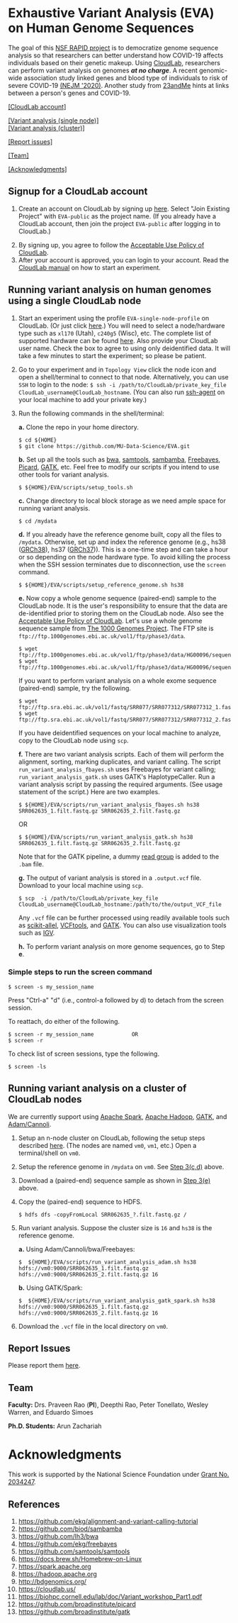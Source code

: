 # Exhaustive Variant Analysis (EVA) on Human Genome Sequences

The goal of this
[NSF RAPID project](https://nsf.gov/awardsearch/showAward?AWD_ID=2034247)
is to democratize genome sequence analysis so that researchers can
better understand how COVID-19 affects individuals based on their
genetic makeup. Using [CloudLab](https://cloudlab.us), researchers can
perform variant analysis on genomes ***at no charge***. A recent
genomic-wide association study linked genes and blood type of
individuals to risk of severe COVID-19
[(NEJM '2020)](https://www.nejm.org/doi/full/10.1056/NEJMoa2020283).
Another study from
[23andMe](https://www.statnews.com/2020/09/14/23andme-study-covid-19-genetic-link/)
hints at links between a person's genes and COVID-19.

[[CloudLab account]](#signup-for-a-cloudlab-account)

[[Variant analysis (single node)]](#running-variant-analysis-on-human-genomes-using-a-single-cloudlab-node)
<br/>[[Variant analysis (cluster)]](#running-variant-analysis-on-a-cluster-of-cloudlab-nodes)

[[Report issues]](#report-issues)

[[Team]](#team)

[[Acknowledgments]](#acknowledgments)

## Signup for a CloudLab account

1. Create an account on CloudLab by signing up [here](https://cloudlab.us/signup.php).  Select "Join Existing Project" with `EVA-public` as the project name.
(If you already have a CloudLab account, then join the project `EVA-public` after logging in to CloudLab.)
<!--[(Screenshot)](images/CloudLab_signup.png?raw=true)("CloudLab Signup")-->
2. By signing up, you agree to follow the [Acceptable Use Policy of CloudLab](https://cloudlab.us/aup.php).
3. After your account is approved, you can login to your account. Read the [CloudLab manual](http://docs.cloudlab.us/) on how to start an experiment.

## Running variant analysis on human genomes using a single CloudLab node

1. Start an experiment using the profile `EVA-single-node-profile` on CloudLab. (Or just click [here](https://www.cloudlab.us/p/8d74b0b9-bfd5-11ea-b1eb-e4434b2381fc).)
You will need to select a node/hardware type such as `xl170` (Utah), `c240g5` (Wisc), etc. The complete list of supported hardware can be found [here](Supported_Machines.txt).  Also provide your CloudLab user name. Check the box to agree to using only deidentified data.
It will take a few minutes to start the experiment; so please be patient.

2. Go to your experiment and in `Topology View` click the node icon and open a shell/terminal to connect to that node.
Alternatively, you can use `SSH` to login to the node: `$ ssh -i /path/to/CloudLab/private_key_file  CloudLab_username@CloudLab_hostname`.
(You can also run [ssh-agent](https://www.ssh.com/ssh/agent) on your local machine to add your private key.)

3. Run the following commands in the shell/terminal:

    **a.** Clone the repo in your home directory.

       $ cd ${HOME}
       $ git clone https://github.com/MU-Data-Science/EVA.git

    **b.** Set up all the tools such as [bwa](https://github.com/lh3/bwa), [samtools](https://github.com/samtools/samtools), [sambamba](https://github.com/biod/sambamba), [Freebayes](https://github.com/ekg/freebayes), [Picard](https://github.com/broadinstitute/picard), [GATK](https://github.com/broadinstitute/gatk), etc. Feel free to modify our scripts if you intend to use other tools for variant analysis.

       $ ${HOME}/EVA/scripts/setup_tools.sh

    **c.** Change directory to local block storage as we need ample space for running variant analysis.

       $ cd /mydata

    **d.** If you already have the reference genome built, copy all the
    files to `/mydata`. Otherwise, set up and index the reference genome
    (e.g., hs38
    ([GRCh38](http://genome.ucsc.edu/cgi-bin/hgTracks?chromInfoPage=&hgsid=857863917_wUC9aW3i9gDVwLAEnS4rRn1MT5Vx)),
    hs37
    ([GRCh37](http://genome.ucsc.edu/cgi-bin/hgTracks?chromInfoPage=&hgsid=857862399_mBXxSwaQbVpPzDMpmtmrA1TeR8WL))).
    This is a one-time step and can take a hour or so depending on the
    node hardware type. To avoid killing the process when the SSH
    session terminates due to disconnection, use the `screen` command.

       $ ${HOME}/EVA/scripts/setup_reference_genome.sh hs38

    **e.** Now copy a whole genome sequence (paired-end) sample to the
    CloudLab node. It is the user's responsibility to ensure that the
    data are de-identified prior to storing them on the CloudLab node.
    Also see the
    [Acceptable Use Policy of CloudLab](https://cloudlab.us/aup.php).
    Let's use a whole genome sequence sample from
    [The 1000 Genomes Project](https://www.internationalgenome.org/).
    The FTP site is
    `ftp://ftp.1000genomes.ebi.ac.uk/vol1/ftp/phase3/data`.

       $ wget ftp://ftp.1000genomes.ebi.ac.uk/vol1/ftp/phase3/data/HG00096/sequence_read/SRR062635_1.filt.fastq.gz
       $ wget ftp://ftp.1000genomes.ebi.ac.uk/vol1/ftp/phase3/data/HG00096/sequence_read/SRR062635_2.filt.fastq.gz

    If you want to perform variant analysis on a whole exome sequence (paired-end) sample, try the following.

       $ wget ftp://ftp.sra.ebi.ac.uk/vol1/fastq/SRR077/SRR077312/SRR077312_1.fastq.gz
       $ wget ftp://ftp.sra.ebi.ac.uk/vol1/fastq/SRR077/SRR077312/SRR077312_2.fastq.gz 

    If you have deidentified sequences on your local machine to analyze, copy to the CloudLab node using `scp`.

    **f.** There are two variant analysis scripts. Each of them will
    perform the alignment, sorting, marking duplicates, and variant
    calling. The script `run_variant_analysis_fbayes.sh` uses Freebayes
    for variant calling; `run_variant_analysis_gatk.sh` uses GATK's
    HaplotypeCaller. Run a variant analysis script by passing the
    required arguments. (See usage statement of the script.) Here are
    two examples.

       $ ${HOME}/EVA/scripts/run_variant_analysis_fbayes.sh hs38 SRR062635_1.filt.fastq.gz SRR062635_2.filt.fastq.gz

   OR

       $ ${HOME}/EVA/scripts/run_variant_analysis_gatk.sh hs38 SRR062635_1.filt.fastq.gz SRR062635_2.filt.fastq.gz

    Note that for the GATK pipeline, a dummy [read group](https://gatk.broadinstitute.org/hc/en-us/articles/360035890671-Read-groups) is added to the `.bam` file.

    **g.** The output of variant analysis is stored in a `.output.vcf`
    file. Download to your local machine using `scp`.

       $ scp  -i /path/to/CloudLab/private_key_file  CloudLab_username@CloudLab_hostname:/path/to/the/output_VCF_file

    Any `.vcf` file can be further processed using readily available tools such as [scikit-allel](http://alimanfoo.github.io/2017/06/14/read-vcf.html), [VCFtools](https://vcftools.github.io/index.html), and [GATK](https://gatk.broadinstitute.org/hc/en-us/articles/360036711531-VariantsToTable). You can also use visualization tools such as [IGV](https://software.broadinstitute.org/software/igv/download).

    **h.** To perform variant analysis on more genome sequences, go to
    Step **e**.

### Simple steps to run the screen command

    $ screen -s my_session_name

   Press "Ctrl-a" "d" (i.e., control-a followed by d) to detach from the screen session.

   To reattach, do either of the following.

    $ screen -r my_session_name            OR
    $ screen -r

   To check list of screen sessions, type the following.

    $ screen -ls

## Running variant analysis on a cluster of CloudLab nodes
We are currently support using [Apache Spark](https://spark.apache.org),
[Apache Hadoop](https://hadoop.apache.org), [GATK](https://gatk.broadinstitute.org), and 
[Adam/Cannoli](http://bdgenomics.org/).

1. Setup an n-node cluster on CloudLab, following the setup steps
   described [here](cluster_config). (The nodes are named `vm0`, `vm1`,
   etc.) Open a terminal/shell on `vm0`.

2. Setup the reference genome in `/mydata` on `vm0`. See
   [Step 3(c,d)](#running-variant-analysis-on-human-genomes-using-a-single-cloudlab-node)
   above.

3. Download a (paired-end) sequence sample as shown in
   [Step 3(e)](#running-variant-analysis-on-human-genomes-using-a-single-cloudlab-node)
   above.

4. Copy the (paired-end) sequence to HDFS.
   ```
   $ hdfs dfs -copyFromLocal SRR062635_?.filt.fastq.gz / 
   ```

5. Run variant analysis. Suppose the cluster size is `16` and `hs38` is the reference genome.
    
    **a.** Using Adam/Cannoli/bwa/Freebayes:
    ```
    $  ${HOME}/EVA/scripts/run_variant_analysis_adam.sh hs38 hdfs://vm0:9000/SRR062635_1.filt.fastq.gz hdfs://vm0:9000/SRR062635_2.filt.fastq.gz 16
    ```
        
    **b.** Using GATK/Spark:
    ```
    $  ${HOME}/EVA/scripts/run_variant_analysis_gatk_spark.sh hs38 hdfs://vm0:9000/SRR062635_1.filt.fastq.gz hdfs://vm0:9000/SRR062635_2.filt.fastq.gz 16
    ```

6. Download the `.vcf` file in the local directory on `vm0`.

## Report Issues

Please report them [here](https://github.com/MU-Data-Science/EVA/issues).

## Team

**Faculty:** Drs. Praveen Rao (**PI**), Deepthi Rao, Peter Tonellato, Wesley Warren, and Eduardo Simoes

**Ph.D. Students:** Arun Zachariah

# Acknowledgments
This work is supported by the National Science Foundation under [Grant No. 2034247](https://nsf.gov/awardsearch/showAward?AWD_ID=2034247).

## References
1. https://github.com/ekg/alignment-and-variant-calling-tutorial
2. https://github.com/biod/sambamba
3. https://github.com/lh3/bwa
4. https://github.com/ekg/freebayes
5. https://github.com/samtools/samtools
6. https://docs.brew.sh/Homebrew-on-Linux
7. https://spark.apache.org
8. https://hadoop.apache.org
9. http://bdgenomics.org/
10. https://cloudlab.us/
11. https://biohpc.cornell.edu/lab/doc/Variant_workshop_Part1.pdf
12. https://github.com/broadinstitute/picard
13. https://github.com/broadinstitute/gatk

